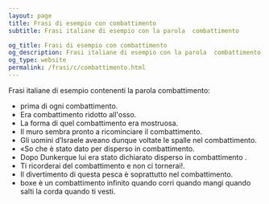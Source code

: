 ```yaml
---
layout: page
title: Frasi di esempio con combattimento 
subtitle: Frasi italiane di esempio con la parola  combattimento

og_title: Frasi di esempio con combattimento 
og_description: Frasi italiane di esempio con la parola  combattimento
og_type: website
permalink: /frasi/c/combattimento.html
---
```


Frasi italiane di esempio contenenti la parola combattimento:


- prima di ogni combattimento.
- Era combattimento ridotto all'osso.
- La forma di quel combattimento era mostruosa.
- Il muro sembra pronto a ricominciare il combattimento.
- Gli uomini d’Israele aveano dunque voltate le spalle nel combattimento.
- «So che è stato dato per disperso in combattimento.
- Dopo Dunkerque lui era stato dichiarato disperso in combattimento .
- Ti ricorderai del combattimento e non ci tornerai!.
- Il divertimento di questa pesca è soprattutto nel combattimento.
- boxe è un combattimento infinito quando corri quando mangi quando salti la corda quando ti vesti.
